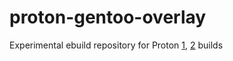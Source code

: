 # proton-gentoo-overlay
Experimental ebuild repository for Proton [1](https://github.com/ValveSoftware/wine), [2](https://github.com/ValveSoftware/Proton) builds
